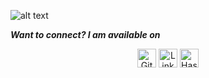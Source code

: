![alt text](https://github.com/Upesh08/Win_Me_All_Card_Game/blob/main/black.png)
<p align="center">

<b><i> Want to connect? I am available on</i></b>
</p>
<p align="center">
	<a href="https://github.com/Upesh08"><img height="30" src="https://img.shields.io/badge/Github--_.svg?style=social&logo=github" alt="Github"></a>
	<a href="https://www.linkedin.com/in/upesh-m-970862109"><img height="30" src="https://img.shields.io/badge/LinkedIn--_.svg?style=social&logo=linkedin" alt="LinkedIn"></a>
	<a href="https://hashnode.com/@Upesh-Maharana"><img height="30" src="https://img.shields.io/badge/Hashnode--_.svg?style=social&logo=hashnode" alt="Hashnode"></a>
	
</p>
